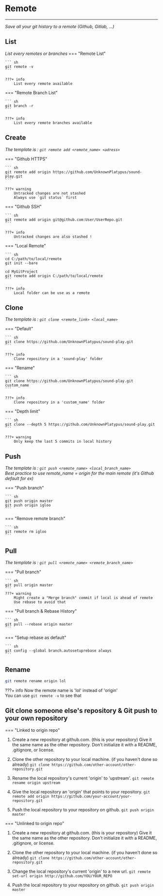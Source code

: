 # **Remote**
--- 

*Save all your git history to a remote (Github, Gitlab, ...)*

## **List**
*List every remotes or branches*
=== "Remote List"

    ``` sh
    git remote -v
    ```

    ???+ info
        List every remote available

=== "Remote Branch List"

    ``` sh
    git branch -r
    ```

    ???+ info
        List every remote branches available


## **Create**

*The template is : `git remote add <remote_name> <adress>`*

=== "Github HTTPS"

    ``` sh
    git remote add origin https://github.com/UnknownPlatypus/sound-play.git
    ```

    ???+ warning
        Untracked changes are not stashed  
        Always use `git status` first

=== "Github SSH"

    ``` sh
    git remote add origin git@github.com:User/UserRepo.git
    ```

    ???+ info
        Untracked changes are also stashed !  

=== "Local Remote"

    ``` sh
    cd C:/path/to/local/remote
    git init --bare

    cd MyGitProject
    git remote add origin C:/path/to/local/remote
    ```

    ???+ info
        Local folder can be use as a remote  

## **Clone**

*The template is : `git clone <remote_link> <local_name>`*  

=== "Default"

    ``` sh
    git clone https://github.com/UnknownPlatypus/sound-play.git
    ```

    ???+ info
        Clone repository in a 'sound-play' folder

=== "Rename"

    ``` sh
    git clone https://github.com/UnknownPlatypus/sound-play.git custom_name   
    ```

    ???+ info
        Clone repository in a 'custom_name' folder


=== "Depth limit"

    ``` sh
    git clone --depth 5 https://github.com/UnknownPlatypus/sound-play.git
    ```

    ???+ warning
        Only keep the last 5 commits in local history



## **Push**

*The template is : `git push <remote_name> <local_branch_name>`*  
*Best practice to use remote_name = origin for the main remote* 
*(it's Github default for ex)*

=== "Push branch"

    ``` sh
    git push origin master
    git push origin igloo
    ```

=== "Remove remote branch"

    ``` sh
    git remote rm igloo
    ```
 
## **Pull**

*The template is : `git pull <remote_name> <remote_branch_name>`* 

=== "Pull branch"

    ``` sh
    git pull origin master
    ```
    ???+ warning
        Might create a "Merge branch" commit if local is ahead of remote  
        Use rebase to avoid that 


=== "Pull branch & Rebase History"

    ``` sh
    git pull --rebase origin master
    ```
  
=== "Setup rebase as default"

    ``` sh
    git config --global branch.autosetuprebase always
    ```

## **Rename**

``` sh
git remote rename origin lol
```

???+ info
    Now the remote name is 'lol' instead of 'origin'  
    You can use `git remote -v` to see that


## **Git clone someone else's repository & Git push to your own repository**

=== "Linked to origin repo"

1. Create a new repository at github.com. (this is your repository)
Give it the same name as the other repository.
Don't initialize it with a README, .gitignore, or license.

2. Clone the other repository to your local machine. (if you haven't done so already)
    `git clone https://github.com/other-account/other-repository.git`

3. Rename the local repository's current 'origin' to 'upstream'. 
    `git remote rename origin upstream`

4. Give the local repository an 'origin' that points to your repository.
    `git remote add origin https://github.com/your-account/your-repository.git`

5. Push the local repository to your repository on github.
    `git push origin master`
   
  
=== "Unlinked to origin repo"

1. Create a new repository at github.com. (this is your repository)
Give it the same name as the other repository.
Don't initialize it with a README, .gitignore, or license.

2. Clone the other repository to your local machine. (if you haven't done so already)
    `git clone https://github.com/other-account/other-repository.git`

3. Change the local repository's current 'origin' to a new url. 
    `git remote set-url origin http://github.com/YOU/YOUR_REPO`

4. Push the local repository to your repository on github.
    `git push origin master`
